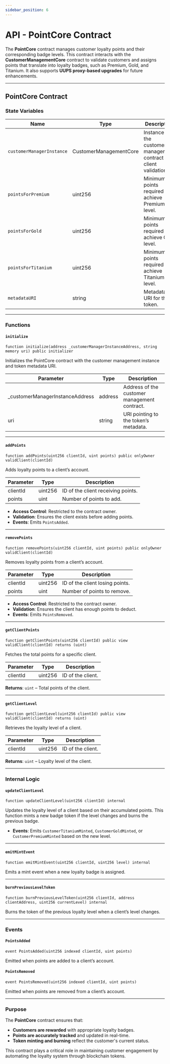 ```yaml
---
sidebar_position: 6
---
```


# API - PointCore Contract 

The **PointCore** contract manages customer loyalty points and their corresponding badge levels. This contract interacts with the **CustomerManagementCore** contract to validate customers and assigns points that translate into loyalty badges, such as Premium, Gold, and Titanium. It also supports **UUPS proxy-based upgrades** for future enhancements.

---

## PointCore Contract

### State Variables

| Name                 | Type         | Description                                           |
| -------------------- | ------------ | ----------------------------------------------------- |
| `customerManagerInstance` | CustomerManagementCore | Instance of the customer management contract for client validation. |
| `pointsForPremium`   | uint256      | Minimum points required to achieve Premium level.     |
| `pointsForGold`      | uint256      | Minimum points required to achieve Gold level.        |
| `pointsForTitanium`  | uint256      | Minimum points required to achieve Titanium level.    |
| `metadataURI`        | string       | Metadata URI for the token.                           |

---

### Functions

#### `initialize`

```solidity
function initialize(address _customerManagerInstanceAddress, string memory uri) public initializer
```

Initializes the PointCore contract with the customer management instance and token metadata URI.

| Parameter                    | Type    | Description                                    |
| ---------------------------- | ------- | ---------------------------------------------- |
| _customerManagerInstanceAddress | address | Address of the customer management contract. |
| uri                          | string  | URI pointing to the token’s metadata.         |

---

#### `addPoints`

```solidity
function addPoints(uint256 clientId, uint points) public onlyOwner validClient(clientId)
```

Adds loyalty points to a client’s account.

| Parameter | Type    | Description                    |
| --------- | ------- | ------------------------------ |
| clientId  | uint256 | ID of the client receiving points. |
| points    | uint    | Number of points to add.       |

- **Access Control**: Restricted to the contract owner.
- **Validation**: Ensures the client exists before adding points.
- **Events**: Emits `PointsAdded`.

---

#### `removePoints`

```solidity
function removePoints(uint256 clientId, uint points) public onlyOwner validClient(clientId)
```

Removes loyalty points from a client’s account.

| Parameter | Type    | Description                     |
| --------- | ------- | ------------------------------- |
| clientId  | uint256 | ID of the client losing points. |
| points    | uint    | Number of points to remove.     |

- **Access Control**: Restricted to the contract owner.
- **Validation**: Ensures the client has enough points to deduct.
- **Events**: Emits `PointsRemoved`.

---

#### `getClientPoints`

```solidity
function getClientPoints(uint256 clientId) public view validClient(clientId) returns (uint)
```

Fetches the total points for a specific client.

| Parameter | Type    | Description                    |
| --------- | ------- | ------------------------------ |
| clientId  | uint256 | ID of the client.              |

**Returns**: `uint` – Total points of the client.

---

#### `getClientLevel`

```solidity
function getClientLevel(uint256 clientId) public view validClient(clientId) returns (uint)
```

Retrieves the loyalty level of a client.

| Parameter | Type    | Description                    |
| --------- | ------- | ------------------------------ |
| clientId  | uint256 | ID of the client.              |

**Returns**: `uint` – Loyalty level of the client.

---

### Internal Logic

#### `updateClientLevel`

```solidity
function updateClientLevel(uint256 clientId) internal
```

Updates the loyalty level of a client based on their accumulated points. This function mints a new badge token if the level changes and burns the previous badge.

- **Events**: Emits `CustomerTitaniumMinted`, `CustomerGoldMinted`, or `CustomerPremiumMinted` based on the new level.

---

#### `emitMintEvent`

```solidity
function emitMintEvent(uint256 clientId, uint256 level) internal
```

Emits a mint event when a new loyalty badge is assigned.

---

#### `burnPreviousLevelToken`

```solidity
function burnPreviousLevelToken(uint256 clientId, address clientAddress, uint256 currentLevel) internal
```

Burns the token of the previous loyalty level when a client’s level changes.

---

### Events

#### `PointsAdded`

```solidity
event PointsAdded(uint256 indexed clientId, uint points)
```

Emitted when points are added to a client’s account.

#### `PointsRemoved`

```solidity
event PointsRemoved(uint256 indexed clientId, uint points)
```

Emitted when points are removed from a client’s account.

---

### Purpose

The **PointCore** contract ensures that:
- **Customers are rewarded** with appropriate loyalty badges.
- **Points are accurately tracked** and updated in real-time.
- **Token minting and burning** reflect the customer's current status.

This contract plays a critical role in maintaining customer engagement by automating the loyalty system through blockchain tokens.
